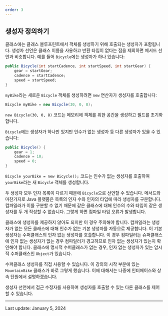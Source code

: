 ```yaml
---
order: 3
---
```

## 생성자 정의하기

클래스에는 클래스 블루프린트에서 객체를 생성하기 위해 호출되는 생성자가 포함됩니다. 생성자 선언은 클래스 이름을 사용하고 반환 타입이 없다는 점을 제외하면 메서드 선언과 비슷합니다. 예를 들어 `Bicycle`에는 생성자가 하나 있습니다:

```java
public Bicycle(int startCadence, int startSpeed, int startGear) {
    gear = startGear;
    cadence = startCadence;
    speed = startSpeed;
}
```

`myBike`라는 새로운 `Bicycle` 객체를 생성하려면 `new` 연산자가 생성자를 호출합니다:

```java
Bicycle myBike = new Bicycle(30, 0, 8);
```

`new Bicycle(30, 0, 8)` 코드는 메모리에 객체를 위한 공간을 생성하고 필드를 초기화합니다.

`Bicycle`에는 생성자가 하나만 있지만 인수가 없는 생성자 등 다른 생성자가 있을 수 있습니다:

```java
public Bicycle() {
    gear = 1;
    cadence = 10;
    speed = 0;
}
```

`Bicycle yourBike = new Bicycle();` 코드는 인수가 없는 생성자를 호출하여 `yourBike`라는 새 `Bicycle` 객체를 생성합니다.

두 생성자 모두 인자 목록이 다르기 때문에 `Bicycle`으로 선언할 수 있습니다. 메서드와 마찬가지로 Java 플랫폼은 목록의 인자 수와 인자의 타입에 따라 생성자를 구분합니다. 컴파일러가 이를 구분할 수 없기 때문에 같은 클래스에 대해 인수의 수와 타입이 같은 생성자를 두 개 작성할 수 없습니다. 그렇게 하면 컴파일 타임 오류가 발생합니다.

클래스에 생성자를 제공하지 않아도 되지만 이 경우 주의해야 합니다. 컴파일러는 생성자가 없는 모든 클래스에 대해 인수가 없는 기본 생성자를 자동으로 제공합니다. 이 기본 생성자는 수퍼클래스의 인자 없는 생성자를 호출합니다. 이 경우 컴파일러는 슈퍼클래스에 인자 없는 생성자가 없는 경우 컴파일러가 경고하므로 인자 없는 생성자가 있는지 확인해야 합니다. 클래스에 명시적 수퍼클래스가 없는 경우, 인자 없는 생성자가 있는 암시적 수퍼클래스인 `Object`가 있습니다.

수퍼클래스 생성자를 직접 사용할 수 있습니다. 이 강의의 시작 부분에 있는 `MountainBike` 클래스가 바로 그렇게 했습니다. 이에 대해서는 나중에 인터페이스와 상속 단원에서 설명하겠습니다.

생성자 선언에서 접근 수정자를 사용하여 생성자를 호출할 수 있는 다른 클래스를 제어할 수 있습니다.

---
Last update: January 5, 2024